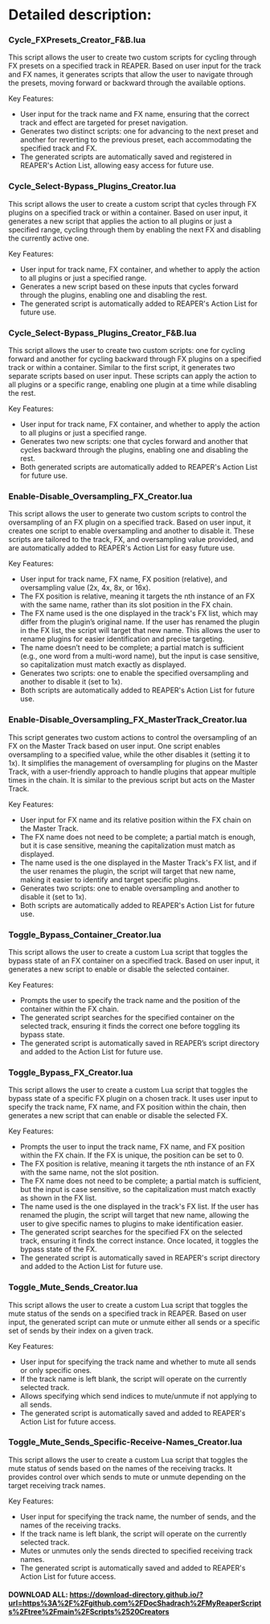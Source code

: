 # Detailed description:

### Cycle_FXPresets_Creator_F&B.lua
This script allows the user to create two custom scripts for cycling through FX presets on a specified track in REAPER. Based on user input for the track and FX names, it generates scripts that allow the user to navigate through the presets, moving forward or backward through the available options.

Key Features:

- User input for the track name and FX name, ensuring that the correct track and effect are targeted for preset navigation.
- Generates two distinct scripts: one for advancing to the next preset and another for reverting to the previous preset, each accommodating the specified track and FX.
- The generated scripts are automatically saved and registered in REAPER's Action List, allowing easy access for future use.

### Cycle_Select-Bypass_Plugins_Creator.lua
This script allows the user to create a custom script that cycles through FX plugins on a specified track or within a container. Based on user input, it generates a new script that applies the action to all plugins or just a specified range, cycling through them by enabling the next FX and disabling the currently active one.

Key Features:

- User input for track name, FX container, and whether to apply the action to all plugins or just a specified range.
- Generates a new script based on these inputs that cycles forward through the plugins, enabling one and disabling the rest.
- The generated script is automatically added to REAPER's Action List for future use.

### Cycle_Select-Bypass_Plugins_Creator_F&B.lua
This script allows the user to create two custom scripts: one for cycling forward and another for cycling backward through FX plugins on a specified track or within a container. Similar to the first script, it generates two separate scripts based on user input. These scripts can apply the action to all plugins or a specific range, enabling one plugin at a time while disabling the rest.

Key Features:

- User input for track name, FX container, and whether to apply the action to all plugins or just a specified range.
- Generates two new scripts: one that cycles forward and another that cycles backward through the plugins, enabling one and disabling the rest.
- Both generated scripts are automatically added to REAPER's Action List for future use.

### Enable-Disable_Oversampling_FX_Creator.lua
This script allows the user to generate two custom scripts to control the oversampling of an FX plugin on a specified track. Based on user input, it creates one script to enable oversampling and another to disable it. These scripts are tailored to the track, FX, and oversampling value provided, and are automatically added to REAPER's Action List for easy future use.

Key Features:

- User input for track name, FX name, FX position (relative), and oversampling value (2x, 4x, 8x, or 16x).
- The FX position is relative, meaning it targets the nth instance of an FX with the same name, rather than its slot position in the FX chain.
- The FX name used is the one displayed in the track's FX list, which may differ from the plugin’s original name. If the user has renamed the plugin in the FX list, the script will target that new name. This allows the user to rename plugins for easier identification and precise targeting.
- The name doesn’t need to be complete; a partial match is sufficient (e.g., one word from a multi-word name), but the input is case sensitive, so capitalization must match exactly as displayed.
- Generates two scripts: one to enable the specified oversampling and another to disable it (set to 1x).
- Both scripts are automatically added to REAPER's Action List for future use.

### Enable-Disable_Oversampling_FX_MasterTrack_Creator.lua
This script generates two custom actions to control the oversampling of an FX on the Master Track based on user input. One script enables oversampling to a specified value, while the other disables it (setting it to 1x). It simplifies the management of oversampling for plugins on the Master Track, with a user-friendly approach to handle plugins that appear multiple times in the chain. It is similar to the previous script but acts on the Master Track.

Key Features:

- User input for FX name and its relative position within the FX chain on the Master Track.
- The FX name does not need to be complete; a partial match is enough, but it is case sensitive, meaning the capitalization must match as displayed.
- The name used is the one displayed in the Master Track's FX list, and if the user renames the plugin, the script will target that new name, making it easier to identify and target specific plugins.
- Generates two scripts: one to enable oversampling and another to disable it (set to 1x).
- Both scripts are automatically added to REAPER's Action List for future use.

### Toggle_Bypass_Container_Creator.lua
This script allows the user to create a custom Lua script that toggles the bypass state of an FX container on a specified track. Based on user input, it generates a new script to enable or disable the selected container.

Key Features:

- Prompts the user to specify the track name and the position of the container within the FX chain.
- The generated script searches for the specified container on the selected track, ensuring it finds the correct one before toggling its bypass state.
- The generated script is automatically saved in REAPER’s script directory and added to the Action List for future use.

### Toggle_Bypass_FX_Creator.lua
This script allows the user to create a custom Lua script that toggles the bypass state of a specific FX plugin on a chosen track. It uses user input to specify the track name, FX name, and FX position within the chain, then generates a new script that can enable or disable the selected FX.

Key Features:

- Prompts the user to input the track name, FX name, and FX position within the FX chain. If the FX is unique, the position can be set to 0.
- The FX position is relative, meaning it targets the nth instance of an FX with the same name, not the slot position.
- The FX name does not need to be complete; a partial match is sufficient, but the input is case sensitive, so the capitalization must match exactly as shown in the FX list.
- The name used is the one displayed in the track's FX list. If the user has renamed the plugin, the script will target that new name, allowing the user to give specific names to plugins to make identification easier.
- The generated script searches for the specified FX on the selected track, ensuring it finds the correct instance. Once located, it toggles the bypass state of the FX.
- The generated script is automatically saved in REAPER's script directory and added to the Action List for future use.

### Toggle_Mute_Sends_Creator.lua

This script allows the user to create a custom Lua script that toggles the mute status of the sends on a specified track in REAPER. Based on user input, the generated script can mute or unmute either all sends or a specific set of sends by their index on a given track.

Key Features:

- User input for specifying the track name and whether to mute all sends or only specific ones.
- If the track name is left blank, the script will operate on the currently selected track.
- Allows specifying which send indices to mute/unmute if not applying to all sends.
- The generated script is automatically saved and added to REAPER's Action List for future access.

### Toggle_Mute_Sends_Specific-Receive-Names_Creator.lua

This script allows the user to create a custom Lua script that toggles the mute status of sends based on the names of the receiving tracks. It provides control over which sends to mute or unmute depending on the target receiving track names.

Key Features:

- User input for specifying the track name, the number of sends, and the names of the receiving tracks.
- If the track name is left blank, the script will operate on the currently selected track.
- Mutes or unmutes only the sends directed to specified receiving track names.
- The generated script is automatically saved and added to REAPER's Action List for future access.


#### DOWNLOAD ALL: https://download-directory.github.io/?url=https%3A%2F%2Fgithub.com%2FDocShadrach%2FMyReaperScripts%2Ftree%2Fmain%2FScripts%2520Creators

